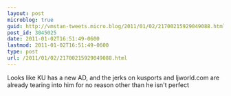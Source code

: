 ```yaml
---
layout: post
microblog: true
guid: http://vmstan-tweets.micro.blog/2011/01/02/21700215929049088.html
post_id: 3045025
date: 2011-01-02T16:51:49-0600
lastmod: 2011-01-02T16:51:49-0600
type: post
url: /2011/01/02/21700215929049088.html
---
```

Looks like KU has a new AD, and the jerks on kusports and ljworld.com are already tearing into him for no reason other than he isn't perfect
